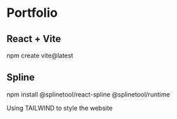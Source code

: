 # Portfolio

## React + Vite

npm create vite@latest

## Spline

npm install @splinetool/react-spline @splinetool/runtime

Using TAILWIND to style the website

